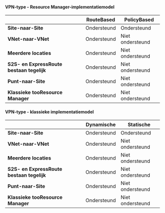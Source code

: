 #### <a name="vpn-type---resource-manager-deployment-model"></a>VPN-type - Resource Manager-implementatiemodel
|  | **RouteBased** | **PolicyBased** |
| --- | --- | --- |
| **Site-naar-Site** |Ondersteund |Ondersteund |
| **VNet-naar-VNet** |Ondersteund |Niet ondersteund |
| **Meerdere locaties** |Ondersteund |Niet ondersteund |
| **S2S- en ExpressRoute bestaan tegelijk** |Ondersteund |Niet ondersteund |
| **Punt-naar-Site** |Ondersteund |Niet ondersteund |
| **Klassieke tooResource Manager** |Ondersteund |Niet ondersteund |

#### <a name="vpn-type---classic-deployment-model"></a>VPN-type - klassieke implementatiemodel
|  | **Dynamische** | **Statische** |
| --- | --- | --- |
| **Site-naar-Site** |Ondersteund |Ondersteund |
| **VNet-naar-VNet** |Ondersteund |Niet ondersteund |
| **Meerdere locaties** |Ondersteund |Niet ondersteund |
| **S2S- en ExpressRoute bestaan tegelijk** |Ondersteund |Niet ondersteund |
| **Punt-naar-Site** |Ondersteund |Niet ondersteund |
| **Klassieke tooResource Manager** |Ondersteund |Niet ondersteund |


